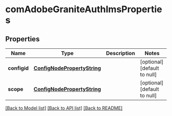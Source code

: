 # comAdobeGraniteAuthImsProperties

## Properties
Name | Type | Description | Notes
------------ | ------------- | ------------- | -------------
**configid** | [**ConfigNodePropertyString**](ConfigNodePropertyString.md) |  | [optional] [default to null]
**scope** | [**ConfigNodePropertyString**](ConfigNodePropertyString.md) |  | [optional] [default to null]

[[Back to Model list]](../README.md#documentation-for-models) [[Back to API list]](../README.md#documentation-for-api-endpoints) [[Back to README]](../README.md)


